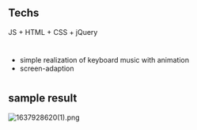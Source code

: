 ## Techs

JS + HTML + CSS + jQuery 
# 
* simple realization of keyboard music with animation
* screen-adaption
#
## sample result


![1637928620(1).png](https://i.loli.net/2021/11/26/kt9EuRoAHDOMFGr.png)

